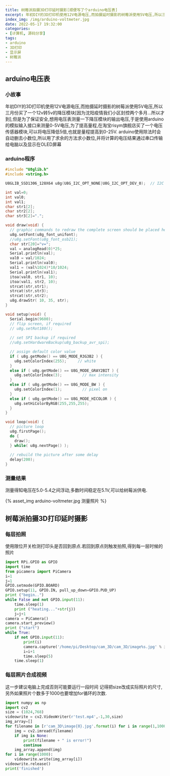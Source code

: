 ```yaml
---
title: 树莓派拍摄3D打印延时摄影[顺便写了个arduino电压表]
excerpt: 年初DIY的3D打印机使用12V电源电压,而拍摄延时摄影的树莓派使用5V电压,所以三月份买了一个12v转5v的降压模块,但是为了保证安全,想用电压表测量一下降压模块的输出电压,于是...
index_img: /img/arduino-voltmeter.jpg
date: 2022-05-17 19:32:00
categories: 
- [计算机, 源码分享]
tags:
- arduino
- 3D打印
- 显示屏
- 树莓派
---
```

## arduino电压表
### 小故事
年初DIY的3D打印机使用12V电源电压,而拍摄延时摄影的树莓派使用5V电压,所以三月份买了一个12v转5v的降压模块[因为沈阳疫情我们小区封控两个多月...所以才到],但是为了保证安全,想用电压表测量一下降压模块的输出电压,于是使用arduino的模拟输入接口来测量0-5V电压,为了提高量程,在淘宝risym旗舰店买了一个电压传感器模块,可以将电压降低5倍,也就是量程提高到0-25V.
arduino使用除法时会自动删去小数位,所以用了求余的方法求小数位,并将计算的电压结果通过串口传输给电脑以及显示在OLED屏幕
### arduino程序

```c
#include "U8glib.h"
#include <string.h>

U8GLIB_SSD1306_128X64 u8g(U8G_I2C_OPT_NONE|U8G_I2C_OPT_DEV_0);	// I2C / TWI 

int val=0;
int val0;
int val1;
char str1[2];
char str2[2];
char str3[2]=".";

void draw(void) {
  // graphic commands to redraw the complete screen should be placed here  
  u8g.setFont(u8g_font_unifont);
  //u8g.setFont(u8g_font_osb21);
  char str[20]="v=";
  val = analogRead(0)*25;
  Serial.println(val); 
  val0 = val/1024;
  Serial.println(val0); 
  val1 = (val%1024)*10/1024;
  Serial.println(val1); 
  itoa(val0, str1, 10);
  itoa(val1, str2, 10);
  strcat(str,str1);
  strcat(str,str3);
  strcat(str,str2);
  u8g.drawStr( 10, 35, str);
}

void setup(void) {
  Serial.begin(9600);
  // flip screen, if required
  // u8g.setRot180();
  
  // set SPI backup if required
  //u8g.setHardwareBackup(u8g_backup_avr_spi);

  // assign default color value
  if ( u8g.getMode() == U8G_MODE_R3G3B2 ) {
    u8g.setColorIndex(255);     // white
  }
  else if ( u8g.getMode() == U8G_MODE_GRAY2BIT ) {
    u8g.setColorIndex(3);         // max intensity
  }
  else if ( u8g.getMode() == U8G_MODE_BW ) {
    u8g.setColorIndex(1);         // pixel on
  }
  else if ( u8g.getMode() == U8G_MODE_HICOLOR ) {
    u8g.setHiColorByRGB(255,255,255);
  }
}

void loop(void) {
  // picture loop
  u8g.firstPage();  
  do {
    draw();
  } while( u8g.nextPage() );
  
  // rebuild the picture after some delay
  delay(200);
}
```
### 测量结果
测量得知电压在5.0-5.4之间浮动,多数时间稳定在5.1V,可以给树莓派供电.

{% asset_img arduino-voltmeter.jpg 测量照片 %}

## 树莓派拍摄3D打印延时摄影
### 每层拍照
使用限位开关检测打印头是否回到原点.若回到原点则触发拍照,得到每一层时候的照片

```python
import RPi.GPIO as GPIO
import time
from picamera import PiCamera
i=1
j=1
GPIO.setmode(GPIO.BOARD) 
GPIO.setup(11, GPIO.IN, pull_up_down=GPIO.PUD_UP)
print ("begin..")
while False and not GPIO.input(11):
    time.sleep(1)
    print ("heating..."+str(j))
    j=j+1
camera = PiCamera()
camera.start_preview()
print ("start")
while True:
    if not GPIO.input(11):
        print(i)
        camera.capture('/home/pi/Desktop/cam_3D/cam_3D/image%s.jpg' % i)
        i=i+1
        time.sleep(5)
    time.sleep(1)
```
### 每层照片合成视频
这一步建议电脑上完成否则可能要运行一段时间
记得把size改成实际照片的尺寸,另外如果照片个数多于1000也要增加for循环的次数.
```python
import numpy as np
import cv2
size = (1024,768)
videowrite = cv2.VideoWriter(r'test.mp4',-1,30,size)
img_array=[]
for filename in [r'cam_3D\image{0}.jpg'.format(i) for i in range(1,1000)]:
    img = cv2.imread(filename)
    if img is None:
        print(filename + " is error!")
        continue
    img_array.append(img)
for i in range(1000):
    videowrite.write(img_array[i])
videowrite.release()
print('finished')
```